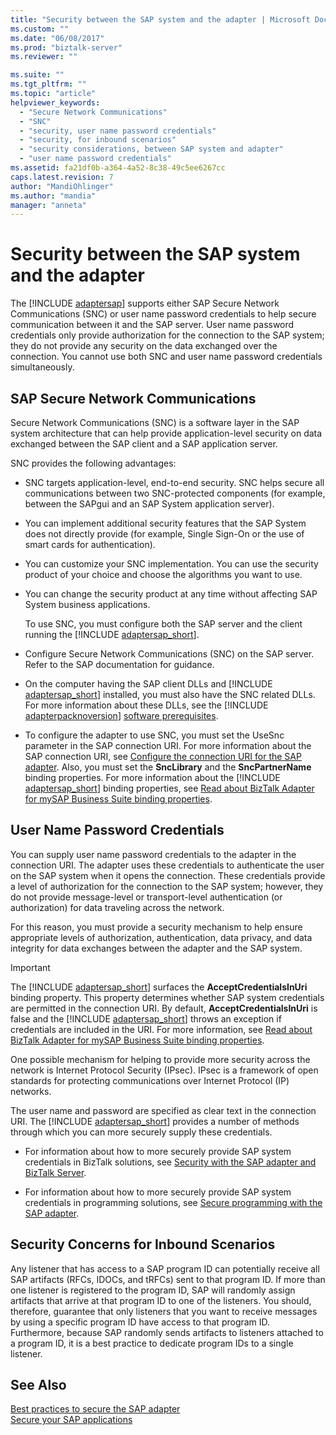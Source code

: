 ```yaml
---
title: "Security between the SAP system and the adapter | Microsoft Docs"
ms.custom: ""
ms.date: "06/08/2017"
ms.prod: "biztalk-server"
ms.reviewer: ""

ms.suite: ""
ms.tgt_pltfrm: ""
ms.topic: "article"
helpviewer_keywords: 
  - "Secure Network Communications"
  - "SNC"
  - "security, user name password credentials"
  - "security, for inbound scenarios"
  - "security considerations, between SAP system and adapter"
  - "user name password credentials"
ms.assetid: fa21df0b-a364-4a52-8c38-49c5ee6267cc
caps.latest.revision: 7
author: "MandiOhlinger"
ms.author: "mandia"
manager: "anneta"
---
```

# Security between the SAP system and the adapter
The [!INCLUDE [adaptersap](../../includes/adaptersap-md.md)] supports either SAP Secure Network Communications (SNC) or user name password credentials to help secure communication between it and the SAP server. User name password credentials only provide authorization for the connection to the SAP system; they do not provide any security on the data exchanged over the connection. You cannot use both SNC and user name password credentials simultaneously.  
  
## SAP Secure Network Communications  
 Secure Network Communications (SNC) is a software layer in the SAP system architecture that can help provide application-level security on data exchanged between the SAP client and a SAP application server.  
  
 SNC provides the following advantages:  
  
- SNC targets application-level, end-to-end security. SNC helps secure all communications between two SNC-protected components (for example, between the SAPgui and an SAP System application server).  
  
- You can implement additional security features that the SAP System does not directly provide (for example, Single Sign-On or the use of smart cards for authentication).  
  
- You can customize your SNC implementation. You can use the security product of your choice and choose the algorithms you want to use.  
  
- You can change the security product at any time without affecting SAP System business applications.  
  
  To use SNC, you must configure both the SAP server and the client running the [!INCLUDE [adaptersap_short](../../includes/adaptersap-short-md.md)].  
  
- Configure Secure Network Communications (SNC) on the SAP server. Refer to the SAP documentation for guidance.  
  
- On the computer having the SAP client DLLs and [!INCLUDE [adaptersap_short](../../includes/adaptersap-short-md.md)] installed, you must also have the SNC related DLLs. For more information about these DLLs, see the [!INCLUDE [adapterpacknoversion](../../includes/adapterpacknoversion-md.md)] [software prerequisites](../../adapters-and-accelerators/software-prerequisites-for-biztalk-adapter-pack-2016.md).  
  
- To configure the adapter to use SNC, you must set the UseSnc parameter in the SAP connection URI. For more information about the SAP connection URI, see [Configure the connection URI for the SAP adapter](../../adapters-and-accelerators/adapter-sap/configure-the-connection-uri-for-the-sap-adapter.md). Also, you must set the <strong>SncLibrary</strong> and the <strong>SncPartnerName</strong> binding properties. For more information about the [!INCLUDE [adaptersap_short](../../includes/adaptersap-short-md.md)] binding properties, see [Read about BizTalk Adapter for mySAP Business Suite binding properties](../../adapters-and-accelerators/adapter-sap/read-about-biztalk-adapter-for-mysap-business-suite-binding-properties.md).  
  
## User Name Password Credentials  
 You can supply user name password credentials to the adapter in the connection URI. The adapter uses these credentials to authenticate the user on the SAP system when it opens the connection. These credentials provide a level of authorization for the connection to the SAP system; however, they do not provide message-level or transport-level authentication (or authorization) for data traveling across the network.  
  
 For this reason, you must provide a security mechanism to help ensure appropriate levels of authorization, authentication, data privacy, and data integrity for data exchanges between the adapter and the SAP system.  
  
> [!IMPORTANT]
>  The [!INCLUDE [adaptersap_short](../../includes/adaptersap-short-md.md)] surfaces the <strong>AcceptCredentialsInUri</strong> binding property. This property determines whether SAP system credentials are permitted in the connection URI. By default, <strong>AcceptCredentialsInUri</strong> is false and the [!INCLUDE [adaptersap_short](../../includes/adaptersap-short-md.md)] throws an exception if credentials are included in the URI. For more information, see [Read about BizTalk Adapter for mySAP Business Suite binding properties](../../adapters-and-accelerators/adapter-sap/read-about-biztalk-adapter-for-mysap-business-suite-binding-properties.md).  
  
 One possible mechanism for helping to provide more security across the network is Internet Protocol Security (IPsec). IPsec is a framework of open standards for protecting communications over Internet Protocol (IP) networks.  
  
 The user name and password are specified as clear text in the connection URI. The [!INCLUDE [adaptersap_short](../../includes/adaptersap-short-md.md)] provides a number of methods through which you can more securely supply these credentials.  
  
-   For information about how to more securely provide SAP system credentials in BizTalk solutions, see [Security with the SAP adapter and BizTalk Server](../../adapters-and-accelerators/adapter-sap/security-with-the-sap-adapter-and-biztalk-server.md).  
  
-   For information about how to more securely provide SAP system credentials in programming solutions, see [Secure programming with the SAP adapter](../../adapters-and-accelerators/adapter-sap/secure-programming-with-the-sap-adapter.md).  
  
## Security Concerns for Inbound Scenarios  
 Any listener that has access to a SAP program ID can potentially receive all SAP artifacts (RFCs, IDOCs, and tRFCs) sent to that program ID. If more than one listener is registered to the program ID, SAP will randomly assign artifacts that arrive at that program ID to one of the listeners. You should, therefore, guarantee that only listeners that you want to receive messages by using a specific program ID have access to that program ID. Furthermore, because SAP randomly sends artifacts to listeners attached to a program ID, it is a best practice to dedicate program IDs to a single listener.  
  
## See Also  
[Best practices to secure the SAP adapter](../../adapters-and-accelerators/adapter-sap/best-practices-to-secure-the-sap-adapter.md)  
[Secure your SAP applications](../../adapters-and-accelerators/adapter-sap/secure-your-sap-applications.md)